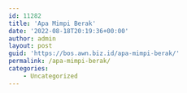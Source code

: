 ```yaml
---
id: 11282
title: 'Apa Mimpi Berak'
date: '2022-08-18T20:19:36+00:00'
author: admin
layout: post
guid: 'https://bos.awn.biz.id/apa-mimpi-berak/'
permalink: /apa-mimpi-berak/
categories:
    - Uncategorized
---
```


